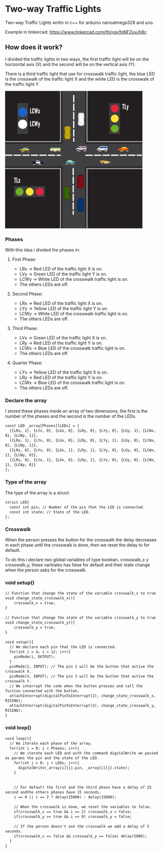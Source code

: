# Two-way Traffic Lights
Two-way Traffic Lights writin in c++ for arduino nanoatmega328 and uno.

Example in tinkercad: https://www.tinkercad.com/things/fqNFZuvJh8c

## How does it work?
I divided the traffic lights in two ways, the first traffic light will be on the horizontal axis (X) and the second will be on the vertical axis (Y).

There is a third traffic light that use for crosswalk traffic light, the blue LED is the crosswalk of the traffic light X and the white LED is the crosswalk of the traffic light Y

![Ejemplo](traffic_lights.png)

### Phases
With this idea i divided the phases in:

  1. First Phase:
      - LRx -> Red LED of the traffic light X is on.
      - LVy -> Green LED of the traffic light Y is on.
      - LCWy -> White LED of the crosswalk traffic light is on.
      - The others LEDs are off.

  2. Second Phase:
      - LRx -> Red LED of the traffic light X is on.
      - LYy -> Yellow LED of the traffic light Y is on.
      - LCWy -> White LED of the crosswalk traffic light is on.
      - The others LEDs are off.

  3. Third Phase:
      - LVx -> Green LED of the traffic light X is on.
      - LRy -> Red LED of the traffic light Y is on.
      - LCWx -> Blue LED of the crosswalk traffic light is on.
      - The others LEDs are off.

  4. Quarter Phase:
      - LYx -> Yellow LED of the traffic light X is on.
      - LRy -> Red LED of the traffic light Y is on.
      - LCWx -> Blue LED of the crosswalk traffic light is on.
      - The others LEDs are off.

### Declare the array      
I stored these phases inside an array of two dimensions, the first is the number of the phases and the second is the number of the LEDs.

```
const LED _array[Phases][LEDs] = {
  {{LRx, 1}, {LYx, 0}, {LGx, 0}, {LRy, 0}, {LYy, 0}, {LGy, 1}, {LCWx, 0}, {LCWy, 1}},
  {{LRx, 1}, {LYx, 0}, {LGx, 0}, {LRy, 0}, {LYy, 1}, {LGy, 0}, {LCWx, 0}, {LCWy, 1}}, 
  {{LRx, 0}, {LYx, 0}, {LGx, 1}, {LRy, 1}, {LYy, 0}, {LGy, 0}, {LCWx, 1}, {LCWy, 0}},
  {{LRx, 0}, {LYx, 1}, {LGx, 0}, {LRy, 1}, {LYy, 0}, {LGy, 0}, {LCWx, 1}, {LCWy, 0}}
};
```

### Type of the array
The type of the array is a struct:

```
struct LED{
  const int pin; // Number of the pin that the LED is connected.
  const int state; // State of the LED.
};
```

### Crosswalk
When the person presses the button for the crosswalk the delay decreases in each phase until the crosswalk is done, then we reset the delay to for default.

To do this i declare two global variables of type boolean, crosswalk_x y crosswalk_y, these varbiales has false for default and their state change when the person asks for the crosswalk.

### void setup()
```
// Function that change the state of the variable crosswalk_x to true 
void change_state_crosswalk_x(){
	crosswalk_x = true;
}

// Function that change the state of the variable crosswalk_y to true
void change_state_crosswalk_y(){
	crosswalk_y = true;
}

void setup(){
  // We declare each pin that the LED is connected.
  for(int i = 4; i < 12; i++){
  	pinMode(i, OUTPUT);
  }
  pinMode(2, INPUT); // The pin 2 will be the button that active the crosswalk X.
  pinMode(3, INPUT); // The pin 3 will be the button that active the crosswalk Y.
  // We interrupt the code when the button presses and call the fuction connected with the button.  
  attachInterrupt(digitalPinToInterrupt(2), change_state_crosswalk_x, RISING);
  attachInterrupt(digitalPinToInterrupt(3), change_state_crosswalk_y, RISING);  
}
```

### void loop()
```
void loop(){
  // We iterate each phase of the array.
  for(int i = 0; i < Phases; i++){        
    // We iterate each LED and with the command digitalWrite we passed as params the pin and the state of the LED.     
    for(int j = 0; j < LEDs; j++){
      digitalWrite(_array[i][j].pin, _array[i][j].state);
    } 

    
    // For default the first and the third phase have a delay of 25 second andthe others phases have 15 seconds.          
    i == 0 || i == 2 ? delay(25000) : delay(15000);      
    
    // When the crosswalk is done, we reset the variables to false.  
    if(crosswalk_x == true && i == 2) crosswalk_x = false;  
    if(crosswalk_y == true && i == 0) crosswalk_y = false; 
    
    // If the person doesn't ask the crosswalk we add a delay of 5 seconds.
    if(crosswalk_x == false && crosswalk_y == false) delay(5000);  
  }  
}
```
